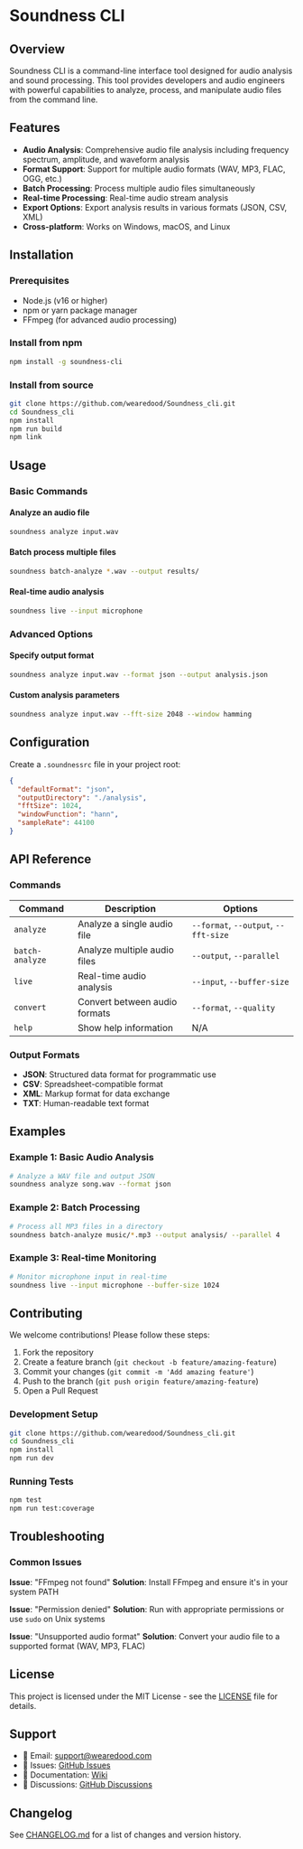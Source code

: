# Soundness CLI

## Overview
Soundness CLI is a command-line interface tool designed for audio analysis and sound processing. This tool provides developers and audio engineers with powerful capabilities to analyze, process, and manipulate audio files from the command line.

## Features
- **Audio Analysis**: Comprehensive audio file analysis including frequency spectrum, amplitude, and waveform analysis
- **Format Support**: Support for multiple audio formats (WAV, MP3, FLAC, OGG, etc.)
- **Batch Processing**: Process multiple audio files simultaneously
- **Real-time Processing**: Real-time audio stream analysis
- **Export Options**: Export analysis results in various formats (JSON, CSV, XML)
- **Cross-platform**: Works on Windows, macOS, and Linux

## Installation

### Prerequisites
- Node.js (v16 or higher)
- npm or yarn package manager
- FFmpeg (for advanced audio processing)

### Install from npm
```bash
npm install -g soundness-cli
```

### Install from source
```bash
git clone https://github.com/wearedood/Soundness_cli.git
cd Soundness_cli
npm install
npm run build
npm link
```

## Usage

### Basic Commands

#### Analyze an audio file
```bash
soundness analyze input.wav
```

#### Batch process multiple files
```bash
soundness batch-analyze *.wav --output results/
```

#### Real-time audio analysis
```bash
soundness live --input microphone
```

### Advanced Options

#### Specify output format
```bash
soundness analyze input.wav --format json --output analysis.json
```

#### Custom analysis parameters
```bash
soundness analyze input.wav --fft-size 2048 --window hamming
```

## Configuration

Create a `.soundnessrc` file in your project root:

```json
{
  "defaultFormat": "json",
  "outputDirectory": "./analysis",
  "fftSize": 1024,
  "windowFunction": "hann",
  "sampleRate": 44100
}
```

## API Reference

### Commands

| Command | Description | Options |
|---------|-------------|---------|
| `analyze` | Analyze a single audio file | `--format`, `--output`, `--fft-size` |
| `batch-analyze` | Analyze multiple audio files | `--output`, `--parallel` |
| `live` | Real-time audio analysis | `--input`, `--buffer-size` |
| `convert` | Convert between audio formats | `--format`, `--quality` |
| `help` | Show help information | N/A |

### Output Formats

- **JSON**: Structured data format for programmatic use
- **CSV**: Spreadsheet-compatible format
- **XML**: Markup format for data exchange
- **TXT**: Human-readable text format

## Examples

### Example 1: Basic Audio Analysis
```bash
# Analyze a WAV file and output JSON
soundness analyze song.wav --format json
```

### Example 2: Batch Processing
```bash
# Process all MP3 files in a directory
soundness batch-analyze music/*.mp3 --output analysis/ --parallel 4
```

### Example 3: Real-time Monitoring
```bash
# Monitor microphone input in real-time
soundness live --input microphone --buffer-size 1024
```

## Contributing

We welcome contributions! Please follow these steps:

1. Fork the repository
2. Create a feature branch (`git checkout -b feature/amazing-feature`)
3. Commit your changes (`git commit -m 'Add amazing feature'`)
4. Push to the branch (`git push origin feature/amazing-feature`)
5. Open a Pull Request

### Development Setup

```bash
git clone https://github.com/wearedood/Soundness_cli.git
cd Soundness_cli
npm install
npm run dev
```

### Running Tests

```bash
npm test
npm run test:coverage
```

## Troubleshooting

### Common Issues

**Issue**: "FFmpeg not found"
**Solution**: Install FFmpeg and ensure it's in your system PATH

**Issue**: "Permission denied"
**Solution**: Run with appropriate permissions or use `sudo` on Unix systems

**Issue**: "Unsupported audio format"
**Solution**: Convert your audio file to a supported format (WAV, MP3, FLAC)

## License

This project is licensed under the MIT License - see the [LICENSE](LICENSE) file for details.

## Support

- 📧 Email: support@wearedood.com
- 🐛 Issues: [GitHub Issues](https://github.com/wearedood/Soundness_cli/issues)
- 📖 Documentation: [Wiki](https://github.com/wearedood/Soundness_cli/wiki)
- 💬 Discussions: [GitHub Discussions](https://github.com/wearedood/Soundness_cli/discussions)

## Changelog

See [CHANGELOG.md](CHANGELOG.md) for a list of changes and version history.

